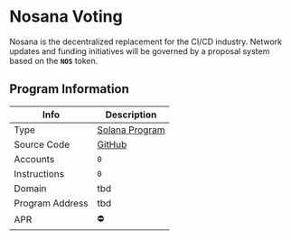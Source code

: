 # Nosana Voting <Badge type="danger" text="devnet" vertical="middle" />

Nosana is the decentralized replacement for the CI/CD industry.
Network updates and funding initiatives will be governed by a proposal system based on the <strong>`NOS`</strong> token.

## Program Information

| Info            | Description                                                                     |
|-----------------|---------------------------------------------------------------------------------|
| Type            | [Solana Program](https://docs.solana.com/developing/programming-model/overview) |
| Source Code     | [GitHub](https://github.com/nosana-ci/nosana-programs)                          |
| Accounts        | `0`                                                                             |
| Instructions    | `0`                                                                             |
| Domain          | tbd                                                                             |
| Program Address | tbd                                                                             |
| APR             | ⛔️                                                                              |

